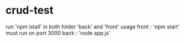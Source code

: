 # crud-test

run 'npm istall' in both folder 'back' and 'front'
usage
front :
'npm start'
must run on port 3000
back :
'node app.js'

